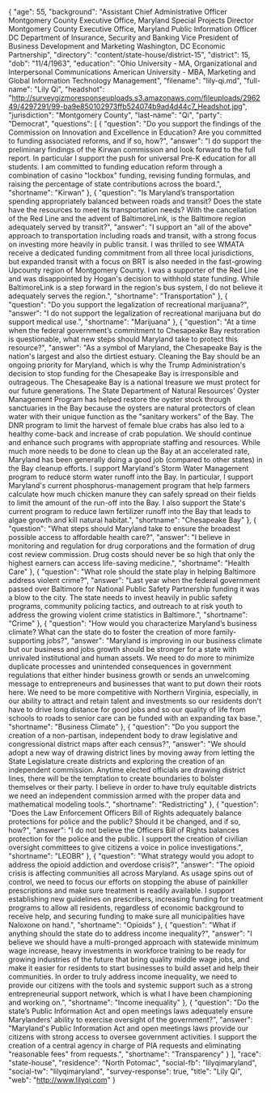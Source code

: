 {
  "age": 55,
  "background": "Assistant Chief Administrative Officer  Montgomery County Executive Office, Maryland  Special Projects Director Montgomery County Executive Office, Maryland  Public Information Officer DC Department of Insurance, Security and Banking  Vice President of Business Development and Marketing  Washington, DC Economic Partnership",
  "directory": "content/state-house/district-15",
  "district": 15,
  "dob": "11/4/1963",
  "education": "Ohio University -  MA, Organizational and Interpersonal Communications American University -  MBA, Marketing and Global Information Technology Management",
  "filename": "lily-qi.md",
  "full-name": "Lily Qi",
  "headshot": "http://surveygizmoresponseuploads.s3.amazonaws.com/fileuploads/296249/4297291/99-ba9e850102973ffb524074b9ad4d44c7_Headshot.jpg",
  "jurisdiction": "Montgomery County",
  "last-name": "Qi",
  "party": "Democrat",
  "questions": [
    {
      "question": "Do you support the findings of the Commission on Innovation and Excellence in Education? Are you committed to funding associated reforms, and if so, how?",
      "answer": "I do support the preliminary findings of the Kirwan commission and look forward to the full report. In particular I support the push for universal Pre-K education for all students. I am committed to funding education reform through a combination of casino \"lockbox\" funding, revising funding formulas, and raising the percentage of state contributions across the board.",
      "shortname": "Kirwan"
    },
    {
      "question": "Is Maryland’s transportation spending appropriately balanced between roads and transit? Does the state have the resources to meet its transportation needs? With the cancellation of the Red Line and the advent of BaltimoreLink, is the Baltimore region adequately served by transit?",
      "answer": "I support an \"all of the above\" approach to transportation including roads and transit, with a strong focus on investing more heavily in public transit. I was thrilled to see WMATA receive a dedicated funding commitment from all three local jurisdictions, but expanded transit with a focus on BRT is also needed in the fast-growing Upcounty region of Montgomery County. I was a supporter of the Red Line and was disappointed by Hogan's decision to withhold state funding. While BaltimoreLink is a step forward in the region's bus system, I do not believe it adequately serves the region.",
      "shortname": "Transportation"
    },
    {
      "question": "Do you support the legalization of recreational marijuana?",
      "answer": "I do not support the legalization of recreational marijuana but do support medical use.",
      "shortname": "Marijuana"
    },
    {
      "question": "At a time when the federal government’s commitment to Chesapeake Bay restoration is questionable, what new steps should Maryland take to protect this resource?",
      "answer": "As a symbol of Maryland, the Chesapeake Bay is the nation's largest and also the dirtiest estuary. Cleaning the Bay should be an ongoing priority for Maryland, which is why the Trump Administration's decision to stop funding for the Chesapeake Bay is irresponsible and outrageous. The Chesapeake Bay is a national treasure we must protect for our future generations. The State Department of Natural Resources' Oyster Management Program has helped restore the oyster stock through sanctuaries in the Bay because the oysters are natural protectors of clean water with their unique function as the \"sanitary workers\" of the Bay. The DNR program to limit the harvest of female blue crabs has also led to a healthy come-back and increase of crab population. We should continue and enhance such programs with appropriate staffing and resources.  While much more needs to be done to clean up the Bay at an accelerated rate, Maryland has been generally doing a good job (compared to other states) in the Bay cleanup efforts. I support Maryland's Storm Water Management program to reduce storm water runoff into the Bay. In particular, I support Maryland's current phosphorus-management program that help farmers calculate how much chicken manure they can safely spread on their fields to limit the amount of the run-off into the Bay. I also support the State's current program to reduce lawn fertilizer runoff into the Bay that leads to algae growth and kill natural habitat.",
      "shortname": "Chesapeake Bay"
    },
    {
      "question": "What steps should Maryland take to ensure the broadest possible access to affordable health care?",
      "answer": "I believe in monitoring and regulation for drug corporations and the formation of drug cost review commission. Drug costs should never be so high that only the highest earners can access  life-saving medicine.",
      "shortname": "Health Care"
    },
    {
      "question": "What role should the state play in helping Baltimore address violent crime?",
      "answer": "Last year when the federal government passed over Baltimore for National Public Safety Partnership funding it was a blow to the city. The state needs to invest heavily in public safety programs, community policing tactics, and outreach to at risk youth to address the growing violent crime statistics in Baltimore.",
      "shortname": "Crime"
    },
    {
      "question": "How would you characterize Maryland’s business climate? What can the state do to foster the creation of more family-supporting jobs?",
      "answer": "Maryland is improving in our business climate but our business and jobs growth should be stronger for a state with unrivaled institutional and human assets. We need to do more to minimize duplicate processes and unintended consequences in government regulations that either hinder business growth or sends an unwelcoming message to entrepreneurs and businesses that want to put down their roots here. We need to be more competitive with Northern Virginia, especially, in our ability to attract and retain talent and investments so our residents don't have to drive long distance for good jobs and so our quality of life from schools to roads to senior care can be funded with an expanding tax base.",
      "shortname": "Business Climate"
    },
    {
      "question": "Do you support the creation of a non-partisan, independent body to draw legislative and congressional district maps after each census?",
      "answer": "We should adopt a new way of drawing district lines by moving away from letting the State Legislature create districts and exploring the creation of an independent commission. Anytime elected officials are drawing district lines, there will be the temptation to create boundaries to bolster themselves or their party. I believe in order to have truly equitable districts we need an independent commission armed with the proper data and mathematical modeling tools.",
      "shortname": "Redistricting"
    },
    {
      "question": "Does the Law Enforcement Officers Bill of Rights adequately balance protections for police and the public? Should it be changed, and if so, how?",
      "answer": "I do not believe the Officers Bill of Rights balances protection for the police and the public. I support the creation of civilian oversight committees to give citizens a voice in police investigations.",
      "shortname": "LEOBR"
    },
    {
      "question": "What strategy would you adopt to address the opioid addiction and overdose crisis?",
      "answer": "The opioid crisis is affecting communities all across Maryland. As usage spins out of control, we need to focus our efforts on stopping the abuse of painkiller prescriptions and make sure treatment is readily available. I support establishing new guidelines on prescribers, increasing funding for treatment programs to allow all residents, regardless of economic background to receive help, and securing funding to make sure all municipalities have Naloxone on hand.",
      "shortname": "Opioids"
    },
    {
      "question": "What if anything should the state do to address income inequality?",
      "answer": "I believe we should have a multi-pronged approach with statewide minimum wage increase, heavy investments in workforce training to be ready for growing industries of the future that bring quality middle wage jobs, and make it easier for residents to start businesses to build asset and help their communities. In order to truly address income inequality, we need to provide our citizens with the tools and systemic support such as a strong entrepreneurial support network, which is what I have been championing and working on.",
      "shortname": "Income inequality"
    },
    {
      "question": "Do the state’s Public Information Act and open meetings laws adequately ensure Marylanders’ ability to exercise oversight of the government?",
      "answer": "Maryland's Public Information Act and open meetings laws provide our citizens with strong access to oversee government activities. I support the creation of a central agency in charge of PIA requests and eliminating  \"reasonable fees\" from requests.",
      "shortname": "Transparency"
    }
  ],
  "race": "state-house",
  "residence": "North Potomac",
  "social-fb": "lilyqimaryland",
  "social-tw": "lilyqimaryland",
  "survey-response": true,
  "title": "Lily Qi",
  "web": "http://www.lilyqi.com"
}
